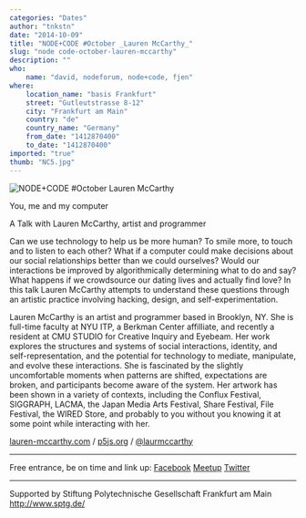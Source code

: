 ```yaml
---
categories: "Dates"
author: "tnkstn"
date: "2014-10-09"
title: "NODE+CODE #October _Lauren McCarthy_"
slug: "node code-october-lauren-mccarthy"
description: ""
who: 
    name: "david, nodeforum, node+code, fjen"
where: 
    location_name: "basis Frankfurt"
    street: "Gutleutstrasse 8-12"
    city: "Frankfurt am Main"
    country: "de"
    country_name: "Germany"
    from_date: "1412870400"
    to_date: "1412870400"
imported: "true"
thumb: "NC5.jpg"
---
```



![NODE+CODE #October _Lauren McCarthy_](NC5.jpg)

You, me and my computer

A Talk with Lauren McCarthy, artist and programmer

Can we use technology to help us be more human? To smile more, to touch and to listen to each other? What if a computer could make decisions about our social relationships better than we could ourselves? Would our interactions be improved by algorithmically determining what to do and say? What happens if we crowdsource our dating lives and actually find love? In this talk Lauren McCarthy attempts to understand these questions through an artistic practice involving hacking, design, and self-experimentation.

Lauren McCarthy is an artist and programmer based in Brooklyn, NY. She is full-time faculty at NYU ITP, a Berkman Center affilliate, and recently a resident at CMU STUDIO for Creative Inquiry and Eyebeam. Her work explores the structures and systems of social interactions, identity, and self-representation, and the potential for technology to mediate, manipulate, and evolve these interactions. She is fascinated by the slightly uncomfortable moments when patterns are shifted, expectations are broken, and participants become aware of the system. Her artwork has been shown in a variety of contexts, including the Conflux Festival, SIGGRAPH, LACMA, the Japan Media Arts Festival, Share Festival, File Festival, the WIRED Store, and probably to you without you knowing it at some point while interacting with her.

[lauren-mccarthy.com](http://lauren-mccarthy.com) / [p5js.org](http://p5js.org) / [@laurmccarthy](https://twitter.com/laurmccarthy)

---

Free entrance, be on time and link up:
[Facebook](https://www.facebook.com/events/656698347751150/) [Meetup](http://www.meetup.com/NODE-CODE-Frankfurt/events/198535542/) [Twitter](https://twitter.com/p5v4ffm)

---

Supported by
Stiftung Polytechnische Gesellschaft Frankfurt am Main
http://www.sptg.de/